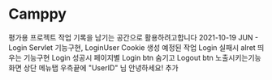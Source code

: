 # Camppy
평가용 프로젝트
작업 기록을 남기는 공간으로 활용하려고합니다
2021-10-19
JUN - Login Servlet 기능구현, LoginUser Cookie 생성
      예정된 작업 
      Login 실패시 alret 띄우는 기능구현
      Login 성공시 페이지별 Login btn 숨기고 Logout btn 노출시키는기능
      화면 상단 메뉴탭 우측끝에 "UserID" 님 안녕하세요! 추가
      
      

